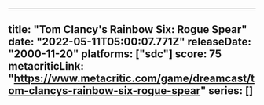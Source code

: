 
---
title: "Tom Clancy's Rainbow Six: Rogue Spear"
date: "2022-05-11T05:00:07.771Z"
releaseDate: "2000-11-20"
platforms: ["sdc"]
score: 75
metacriticLink: "https://www.metacritic.com/game/dreamcast/tom-clancys-rainbow-six-rogue-spear"
series: []
---
